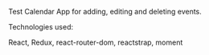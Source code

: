 Test Calendar App for adding, editing and deleting events.

Technologies used:

React,
Redux,
react-router-dom,
reactstrap,
moment
